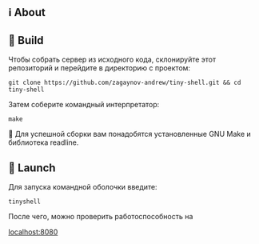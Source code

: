 ## :information_source: About



## :hammer: Build

Чтобы собрать сервер из исходного кода, склонируйте этот репозиторий и перейдите в директорию с проектом:

```
git clone https://github.com/zagaynov-andrew/tiny-shell.git && cd tiny-shell
```

Затем соберите командный интерпретатор:

```
make
```

:pushpin: Для успешной сборки вам понадобятся установленные GNU Make и библиотека readline.

## :rocket: Launch

Для запуска командной оболочки введите:

```
tinyshell
```

После чего, можно проверить работоспособность на

[localhost:8080](http://localhost:8080)



